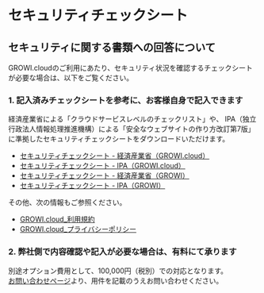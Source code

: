 # セキュリティチェックシート

## セキュリティに関する書類への回答について

GROWI.cloudのご利用にあたり、セキュリティ状況を確認するチェックシートが必要な場合は、以下をご覧ください。

### 1. 記入済みチェックシートを参考に、お客様自身で記入できます

経済産業省による「クラウドサービスレベルのチェックリスト」や、 IPA（独立行政法人情報処理推進機構）による「安全なウェブサイトの作り方改訂第7版」に準拠したセキュリティチェックシートをダウンロードいただけます。  

- <a href="/help/assets/help-growi-cloud/security_check_sheet_1.pdf">セキュリティチェックシート - 経済産業省（GROWI.cloud）</a>
- <a href="/help/assets/help-growi-cloud/security_check_sheet_2.pdf">セキュリティチェックシート - IPA（GROWI.cloud）</a>
- <a href="/help/assets/help-growi-cloud/security_check_sheet_3.pdf">セキュリティチェックシート - 経済産業省（GROWI）</a>
- <a href="/help/assets/help-growi-cloud/security_check_sheet_4.pdf">セキュリティチェックシート - IPA（GROWI）</a>

その他、次の情報もご参照ください。

- [GROWI.cloud_利用規約](https://growi.cloud/terms-of-service)
- [GROWI.cloud_プライバシーポリシー](https://growi.cloud/privacy-policy)


### 2. 弊社側で内容確認や記入が必要な場合は、有料にて承ります

別途オプション費用として、100,000円（税別）での対応となります。  
[お問い合わせページ](https://growi.cloud/contact)より、用件を記載のうえお問い合わせください。
